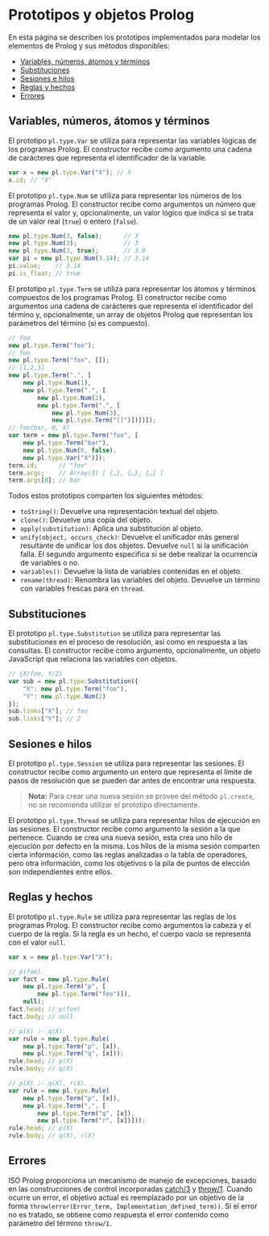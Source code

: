 # Prototipos y objetos Prolog

En esta página se describen los prototipos implementados para modelar los elementos de Prolog y sus métodos disponibles:

* [Variables, números, átomos y términos](#Variables,-números,-átomos-y-términos)
* [Substituciones](#Substituciones)
* [Sesiones e hilos](#Sesiones-e-hilos)
* [Reglas y hechos](#Reglas-y-hechos)
* [Errores](#Errores)

## Variables, números, átomos y términos

El prototipo `pl.type.Var` se utiliza para representar las variables lógicas de los programas Prolog. El constructor recibe como argumento una cadena de carácteres que representa el identificador de la variable.

```javascript
var x = new pl.type.Var("X"); // X
x.id; // "X"
```

El prototipo `pl.type.Num` se utiliza para representar los números de los programas Prolog. El constructor recibe como argumentos un número que representa el valor y, opcionalmente, un valor lógico que indica si se trata de un valor real (`true`) o entero (`false`).

```javascript
new pl.type.Num(3, false);      // 3
new pl.type.Num(3);             // 3
new pl.type.Num(3, true);       // 3.0
var pi = new pl.type.Num(3.14); // 3.14
pi.value;    // 3.14
pi.is_float; // true
```

El prototipo `pl.type.Term` se utiliza para representar los átomos y términos compuestos de los programas Prolog. El constructor recibe como argumentos una cadena de carácteres que representa el identificador del término y, opcionalmente, un array de objetos Prolog que representan los parámetros del término (si es compuesto).

```javascript
// foo
new pl.type.Term("foo");
// foo  
new pl.type.Term("foo", []);
// [1,2,3]
new pl.type.Term(".", [
    new pl.type.Num(1),
    new pl.type.Term(".", [
        new pl.type.Num(2),
        new pl.type.Term(".", [
            new pl.type.Num(3),
            new pl.type.Term("[]")])])]);
// foo(bar, 0, X)
var term = new pl.type.Term("foo", [    
    new pl.type.Term("bar"),
    new pl.type.Num(0, false),
    new pl.type.Var("X")]);
term.id;      // "foo"
term.args;    // Array(3) [ {…}, {…}, {…} ]
term.args[0]; // bar 
```

Todos estos prototipos comparten los siguientes métodos:

* `toString()`: Devuelve una representación textual del objeto.
* `clone()`: Devuelve una copia del objeto.
* `apply(substitution)`: Aplica una substitución al objeto.
* `unify(object, occurs_check)`: Devuelve el unificador más general resultante de unificar los dos objetos. Devuelve `null` si la unificación falla. El segundo argumento especifica si se debe realizar la ocurrencia de variables o no.
* `variables()`: Devuelve la lista de variables contenidas en el objeto.
* `rename(thread)`: Renombra las variables del objeto. Devuelve un término con variables frescas para en `thread`.



## Substituciones

El prototipo `pl.type.Substitution` se utiliza para representar las substituciones en el proceso de resolución, así como en respuesta a las consultas. El constructor recibe como argumento, opcionalmente, un objeto JavaScript que relaciona las variables con objetos.

```javascript
// {X/foo, Y/2}
var sub = new pl.type.Substitution({
    "X": new pl.type.Term("foo"),
    "Y": new.pl.type.Num(2)
});
sub.links["X"]; // foo
sub.links["Y"]; // 2
```

## Sesiones e hilos

El prototipo `pl.type.Session` se utiliza para representar las sesiones. El constructor recibe como argumento un entero que representa el límite de pasos de resolución que se pueden dar antes de encontrar una respuesta.

> **Nota:** Para crear una nueva sesión se provee del método `pl.create`, no se recomienda utilizar el prototipo directamente.

El prototipo `pl.type.Thread` se utiliza para representar hilos de ejecución en las sesiones. El constructor recibe como argumento la sesión a la que pertenece. Cuando se crea una nueva sesión, esta crea uno hilo de ejecución por defecto en la misma. Los hilos de la misma sesión comparten cierta información, como las reglas analizadas o la tabla de operadores, pero otra información, como los objetivos o la pila de puntos de elección son independientes entre ellos.

## Reglas y hechos

El prototipo `pl.type.Rule` se utiliza para representar las reglas de los programas Prolog. El constructor recibe como argumentos la cabeza y el cuerpo de la regla. Si la regla es un hecho, el cuerpo vacío se representa con el valor `null`.

```javascript
var x = new pl.type.Var("X");

// p(foo).
var fact = new pl.type.Rule(
    new pl.type.Term("p", [
        new pl.type.Term("foo")]),
    null);
fact.head; // p(foo)
fact.body; // null

// p(X) :- q(X).
var rule = new pl.type.Rule(
    new pl.type.Term("p", [x]),
    new pl.type.Term("q", [x]));
rule.head; // p(X)
rule.body; // q(X)

// p(X) :- q(X), r(X).
var rule = new pl.type.Rule(
    new pl.type.Term("p", [x]),
    new pl.type.Term(",", [
        new pl.type.Term("q", [x]),
        new pl.type.Term("r", [x])]));
rule.head; // p(X)
rule.body; // q(X), r(X)
```

## Errores

ISO Prolog proporciona un mecanismo de manejo de excepciones, basado en las construcciones de control incorporadas [catch/3](http://tau-prolog.org/documentation/prolog/builtin/catch/3) y [throw/1](http://tau-prolog.org/documentation/prolog/builtin/throw/1). Cuando ocurre un error, el objetivo actual es reemplazado por un objetivo de la forma `throw(error(Error_term, Implementation_defined_term))`. Si el error no es tratado, se obtiene como respuesta el error contenido como parámetro del término `throw/1`.